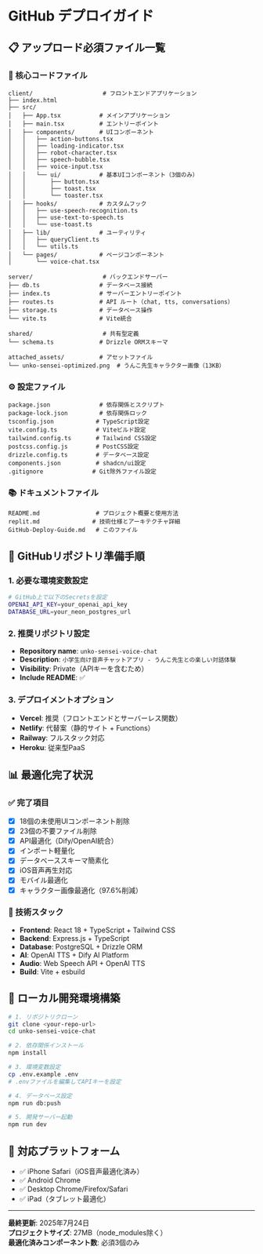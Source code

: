# GitHub デプロイガイド

## 📋 アップロード必須ファイル一覧

### 🎯 核心コードファイル
```
client/                    # フロントエンドアプリケーション
├── index.html
├── src/
│   ├── App.tsx           # メインアプリケーション
│   ├── main.tsx          # エントリーポイント
│   ├── components/       # UIコンポーネント
│   │   ├── action-buttons.tsx
│   │   ├── loading-indicator.tsx
│   │   ├── robot-character.tsx
│   │   ├── speech-bubble.tsx
│   │   ├── voice-input.tsx
│   │   └── ui/           # 基本UIコンポーネント（3個のみ）
│   │       ├── button.tsx
│   │       ├── toast.tsx
│   │       └── toaster.tsx
│   ├── hooks/            # カスタムフック
│   │   ├── use-speech-recognition.ts
│   │   ├── use-text-to-speech.ts
│   │   └── use-toast.ts
│   ├── lib/              # ユーティリティ
│   │   ├── queryClient.ts
│   │   └── utils.ts
│   └── pages/            # ページコンポーネント
│       └── voice-chat.tsx

server/                    # バックエンドサーバー
├── db.ts                 # データベース接続
├── index.ts              # サーバーエントリーポイント
├── routes.ts             # API ルート（chat, tts, conversations）
├── storage.ts            # データベース操作
└── vite.ts               # Vite統合

shared/                    # 共有型定義
└── schema.ts             # Drizzle ORMスキーマ

attached_assets/          # アセットファイル
└── unko-sensei-optimized.png  # うんこ先生キャラクター画像（13KB）
```

### ⚙️ 設定ファイル
```
package.json              # 依存関係とスクリプト
package-lock.json         # 依存関係ロック
tsconfig.json            # TypeScript設定
vite.config.ts           # Viteビルド設定
tailwind.config.ts       # Tailwind CSS設定
postcss.config.js        # PostCSS設定
drizzle.config.ts        # データベース設定
components.json          # shadcn/ui設定
.gitignore              # Git除外ファイル設定
```

### 📚 ドキュメントファイル
```
README.md                # プロジェクト概要と使用方法
replit.md               # 技術仕様とアーキテクチャ詳細
GitHub-Deploy-Guide.md   # このファイル
```

## 🚀 GitHubリポジトリ準備手順

### 1. 必要な環境変数設定
```bash
# GitHub上で以下のSecretsを設定
OPENAI_API_KEY=your_openai_api_key
DATABASE_URL=your_neon_postgres_url
```

### 2. 推奨リポジトリ設定
- **Repository name**: `unko-sensei-voice-chat`
- **Description**: `小学生向け音声チャットアプリ - うんこ先生との楽しい対話体験`
- **Visibility**: Private（APIキーを含むため）
- **Include README**: ✅

### 3. デプロイメントオプション
- **Vercel**: 推奨（フロントエンドとサーバーレス関数）
- **Netlify**: 代替案（静的サイト + Functions）
- **Railway**: フルスタック対応
- **Heroku**: 従来型PaaS

## 📊 最適化完了状況

### ✅ 完了項目
- [x] 18個の未使用UIコンポーネント削除
- [x] 23個の不要ファイル削除
- [x] API最適化（Dify/OpenAI統合）
- [x] インポート軽量化
- [x] データベーススキーマ簡素化
- [x] iOS音声再生対応
- [x] モバイル最適化
- [x] キャラクター画像最適化（97.6%削減）

### 🎯 技術スタック
- **Frontend**: React 18 + TypeScript + Tailwind CSS
- **Backend**: Express.js + TypeScript
- **Database**: PostgreSQL + Drizzle ORM
- **AI**: OpenAI TTS + Dify AI Platform
- **Audio**: Web Speech API + OpenAI TTS
- **Build**: Vite + esbuild

## 🔧 ローカル開発環境構築

```bash
# 1. リポジトリクローン
git clone <your-repo-url>
cd unko-sensei-voice-chat

# 2. 依存関係インストール
npm install

# 3. 環境変数設定
cp .env.example .env
# .envファイルを編集してAPIキーを設定

# 4. データベース設定
npm run db:push

# 5. 開発サーバー起動
npm run dev
```

## 📱 対応プラットフォーム
- ✅ iPhone Safari（iOS音声最適化済み）
- ✅ Android Chrome
- ✅ Desktop Chrome/Firefox/Safari
- ✅ iPad（タブレット最適化）

---

**最終更新**: 2025年7月24日  
**プロジェクトサイズ**: 27MB（node_modules除く）  
**最適化済みコンポーネント数**: 必須3個のみ